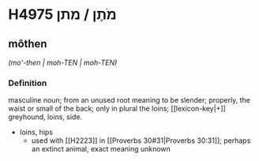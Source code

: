 # H4975 מֹתֶן / מתן

## môthen

_(mo'-then | moh-TEN | moh-TEN)_

### Definition

masculine noun; from an unused root meaning to be slender; properly, the waist or small of the back; only in plural the loins; [[lexicon-key|+]] greyhound, loins, side.

- loins, hips
    - used with [[H2223]] in [[Proverbs 30#31|Proverbs 30:31]]; perhaps an extinct animal, exact meaning unknown
